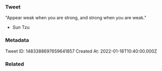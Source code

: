 ### Tweet
"Appear weak when you are strong, and strong when you are weak." 

- Sun Tzu

### Metadata
Tweet ID: 1483388697659641857
Created At: 2022-01-18T10:40:00.000Z

### Related


